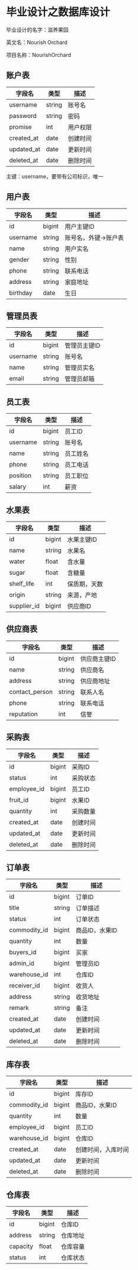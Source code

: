 # 毕业设计之数据库设计

毕业设计的名字：滋养果园

英文名：Nourish Orchard

项目名称：NourishOrchard

## 账户表

| 字段名     | 类型   | 描述     |
| ---------- | ------ | -------- |
| username   | string | 账号名   |
| password   | string | 密码     |
| promise    | int    | 用户权限 |
| created_at | date   | 创建时间 |
| updated_at | date   | 更新时间 |
| deleted_at | date   | 删除时间 |

主键：username，要带有公司标识，唯一

## 用户表

| 字段名   | 类型   | 描述                 |
| -------- | ------ | -------------------- |
| id       | bigint | 用户主键ID           |
| username | string | 账号名，外键->账户表 |
| name     | string | 用户实名             |
| gender   | string | 性别                 |
| phone    | string | 联系电话             |
| address  | string | 家庭地址             |
| birthday | date   | 生日                 |

## 管理员表

| 字段名   | 类型   | 描述         |
| -------- | ------ | ------------ |
| id       | bigint | 管理员主键ID |
| username | string | 账号名       |
| name     | string | 管理员实名   |
| email    | string | 管理员邮箱   |

## 员工表

| 字段名   | 类型   | 描述     |
| -------- | ------ | -------- |
| id       | bigint | 员工ID   |
| username | string | 账号名   |
| name     | string | 员工姓名 |
| phone    | string | 员工电话 |
| position | string | 员工职位 |
| salary   | int    | 薪资     |



## 水果表

| 字段名      | 类型   | 描述         |
| ----------- | ------ | ------------ |
| id          | bigint | 水果主键ID   |
| name        | string | 水果名       |
| water       | float  | 含水量       |
| sugar       | float  | 含糖量       |
| shelf_life  | int    | 保质期，天数 |
| origin      | string | 来源，产地   |
| supplier_id | bigint | 供应商ID     |



## 供应商表

| 字段名         | 类型   | 描述         |
| -------------- | ------ | ------------ |
| id             | bigint | 供应商主键ID |
| name           | string | 供应商名     |
| address        | string | 供应商地址   |
| contact_person | string | 联系人名     |
| phone          | string | 联系电话     |
| reputation     | int    | 信誉         |



## 采购表

| 字段名      | 类型   | 描述     |
| ----------- | ------ | -------- |
| id          | bigint | 采购ID   |
| status      | int    | 采购状态 |
| employee_id | bigint | 员工ID   |
| fruit_id    | bigint | 水果ID   |
| quantity    | int    | 采购数量 |
| created_at  | date   | 创建时间 |
| updated_at  | date   | 更新时间 |
| deleted_at  | date   | 删除时间 |



## 订单表

| 字段名       | 类型   | 描述           |
| ------------ | ------ | -------------- |
| id           | bigint | 订单ID         |
| title        | string | 订单描述       |
| status       | int    | 订单状态       |
| commodity_id | bigint | 商品ID，水果ID |
| quantity     | int    | 数量           |
| buyers_id    | bigint | 买家           |
| admin_id     | bigint | 管理员ID       |
| warehouse_id | int    | 仓库ID         |
| receiver_id  | bigint | 收货人         |
| address      | string | 收货地址       |
| remark       | string | 备注           |
| created_at   | date   | 创建时间       |
| updated_at   | date   | 更新时间       |
| deleted_at   | date   | 删除时间       |



## 库存表

| 字段名       | 类型   | 描述               |
| ------------ | ------ | ------------------ |
| id           | bigint | 库存ID             |
| commodity_id | bigint | 商品ID，水果ID     |
| quantity     | int    | 数量               |
| employee_id  | bigint | 员工ID             |
| warehouse_id | bigint | 仓库ID             |
| created_at   | date   | 创建时间，入库时间 |
| updated_at   | date   | 更新时间           |
| deleted_at   | date   | 删除时间           |

## 仓库表

| 字段名   | 类型   | 描述     |
| -------- | ------ | -------- |
| id       | bigint | 仓库ID   |
| address  | string | 仓库地址 |
| capacity | float  | 仓库容量 |
| status   | int    | 仓库状态 |



## 


